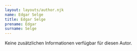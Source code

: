 ```yaml
---
layout: layouts/author.njk
name: Edgar Selge
title: Edgar Selge
prename: Edgar
surname: Selge
---
```

Keine zusätzlichen Informationen verfügbar für diesen Autor.
